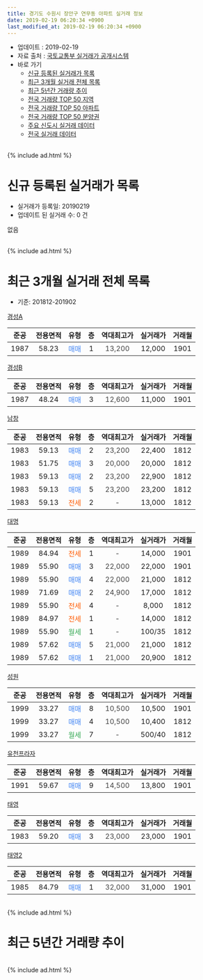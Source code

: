 ```yaml
---
title: 경기도 수원시 장안구 연무동 아파트 실거래 정보
date: 2019-02-19 06:20:34 +0900
last_modified_at: 2019-02-19 06:20:34 +0900
---
```


* 업데이트 : 2019-02-19
* 자료 출처 : [국토교통부 실거래가 공개시스템](http://rt.molit.go.kr)
* 바로 가기
    * [신규 등록된 실거래가 목록](#신규-등록된-실거래가-목록)
    * [최근 3개월 실거래 전체 목록](#최근-3개월-실거래-전체-목록)
    * [최근 5년간 거래량 추이](#최근-5년간-거래량-추이)
    * [전국 거래량 TOP 50 지역](https://inasie.github.io/apt-trade-info/최근-3개월-전국에서-가장-거래가-많이-발생한-지역)
    * [전국 거래량 TOP 50 아파트](https://inasie.github.io/apt-trade-info/최근-3개월-전국에서-가장-거래가-많이-발생한-아파트)
    * [전국 거래량 TOP 50 분양권](https://inasie.github.io/apt-trade-info/최근-3개월-전국에서-가장-거래가-많이-발생한-분양권)
    * [주요 신도시 실거래 데이터](https://inasie.github.io/apt-trade-info/주요-신도시)
    * [전국 실거래 데이터](https://inasie.github.io/apt-trade-info/전국)
<br>
{% include ad.html %}
<br>

# 신규 등록된 실거래가 목록
* 실거래가 등록일: 20190219
* 업데이트 된 실거래 수: 0 건

없음

<br>
{% include ad.html %}
<br>

# 최근 3개월 실거래 전체 목록
* 기준: 201812-201902


[경성A](https://search.naver.com/search.naver?query=%EA%B2%BD%EA%B8%B0%EB%8F%84+%EC%88%98%EC%9B%90%EC%8B%9C+%EC%9E%A5%EC%95%88%EA%B5%AC+%EC%97%B0%EB%AC%B4%EB%8F%99+%EA%B2%BD%EC%84%B1A)

|준공|전용면적|유형|층|역대최고가|실거래가|거래월|
|:---:|:---:|:---:|:---:|:---:|:---:|:---:|
|1987|58.23|<span style="color:#4285f3">매매</span>|1|<span style="color:#444444">13,200</span>|12,000|1901|

[경성B](https://search.naver.com/search.naver?query=%EA%B2%BD%EA%B8%B0%EB%8F%84+%EC%88%98%EC%9B%90%EC%8B%9C+%EC%9E%A5%EC%95%88%EA%B5%AC+%EC%97%B0%EB%AC%B4%EB%8F%99+%EA%B2%BD%EC%84%B1B)

|준공|전용면적|유형|층|역대최고가|실거래가|거래월|
|:---:|:---:|:---:|:---:|:---:|:---:|:---:|
|1987|48.24|<span style="color:#4285f3">매매</span>|3|<span style="color:#444444">12,600</span>|11,000|1901|

[남창](https://search.naver.com/search.naver?query=%EA%B2%BD%EA%B8%B0%EB%8F%84+%EC%88%98%EC%9B%90%EC%8B%9C+%EC%9E%A5%EC%95%88%EA%B5%AC+%EC%97%B0%EB%AC%B4%EB%8F%99+%EB%82%A8%EC%B0%BD)

|준공|전용면적|유형|층|역대최고가|실거래가|거래월|
|:---:|:---:|:---:|:---:|:---:|:---:|:---:|
|1983|59.13|<span style="color:#4285f3">매매</span>|2|<span style="color:#444444">23,200</span>|22,400|1812|
|1983|51.75|<span style="color:#4285f3">매매</span>|3|<span style="color:#444444">20,000</span>|20,000|1812|
|1983|59.13|<span style="color:#4285f3">매매</span>|2|<span style="color:#444444">23,200</span>|22,900|1812|
|1983|59.13|<span style="color:#4285f3">매매</span>|5|<span style="color:#444444">23,200</span>|23,200|1812|
|1983|59.13|<span style="color:#ff5a00">전세</span>|2|<span style="color:#444444">-</span>|13,000|1812|

[대명](https://search.naver.com/search.naver?query=%EA%B2%BD%EA%B8%B0%EB%8F%84+%EC%88%98%EC%9B%90%EC%8B%9C+%EC%9E%A5%EC%95%88%EA%B5%AC+%EC%97%B0%EB%AC%B4%EB%8F%99+%EB%8C%80%EB%AA%85)

|준공|전용면적|유형|층|역대최고가|실거래가|거래월|
|:---:|:---:|:---:|:---:|:---:|:---:|:---:|
|1989|84.94|<span style="color:#ff5a00">전세</span>|1|<span style="color:#444444">-</span>|14,000|1901|
|1989|55.90|<span style="color:#4285f3">매매</span>|3|<span style="color:#444444">22,000</span>|22,000|1901|
|1989|55.90|<span style="color:#4285f3">매매</span>|4|<span style="color:#444444">22,000</span>|21,000|1812|
|1989|71.69|<span style="color:#4285f3">매매</span>|2|<span style="color:#444444">24,900</span>|17,000|1812|
|1989|55.90|<span style="color:#ff5a00">전세</span>|4|<span style="color:#444444">-</span>|8,000|1812|
|1989|84.97|<span style="color:#ff5a00">전세</span>|1|<span style="color:#444444">-</span>|14,000|1812|
|1989|55.90|<span style="color:#34a853">월세</span>|1|<span style="color:#444444">-</span>|100/35|1812|
|1989|57.62|<span style="color:#4285f3">매매</span>|5|<span style="color:#444444">21,000</span>|21,000|1812|
|1989|57.62|<span style="color:#4285f3">매매</span>|1|<span style="color:#444444">21,000</span>|20,900|1812|

[성원](https://search.naver.com/search.naver?query=%EA%B2%BD%EA%B8%B0%EB%8F%84+%EC%88%98%EC%9B%90%EC%8B%9C+%EC%9E%A5%EC%95%88%EA%B5%AC+%EC%97%B0%EB%AC%B4%EB%8F%99+%EC%84%B1%EC%9B%90)

|준공|전용면적|유형|층|역대최고가|실거래가|거래월|
|:---:|:---:|:---:|:---:|:---:|:---:|:---:|
|1999|33.27|<span style="color:#4285f3">매매</span>|8|<span style="color:#444444">10,500</span>|10,500|1901|
|1999|33.27|<span style="color:#4285f3">매매</span>|4|<span style="color:#444444">10,500</span>|10,400|1812|
|1999|33.27|<span style="color:#34a853">월세</span>|7|<span style="color:#444444">-</span>|500/40|1812|

[유천프라자](https://search.naver.com/search.naver?query=%EA%B2%BD%EA%B8%B0%EB%8F%84+%EC%88%98%EC%9B%90%EC%8B%9C+%EC%9E%A5%EC%95%88%EA%B5%AC+%EC%97%B0%EB%AC%B4%EB%8F%99+%EC%9C%A0%EC%B2%9C%ED%94%84%EB%9D%BC%EC%9E%90)

|준공|전용면적|유형|층|역대최고가|실거래가|거래월|
|:---:|:---:|:---:|:---:|:---:|:---:|:---:|
|1991|59.67|<span style="color:#4285f3">매매</span>|9|<span style="color:#444444">14,500</span>|13,800|1901|

[태영](https://search.naver.com/search.naver?query=%EA%B2%BD%EA%B8%B0%EB%8F%84+%EC%88%98%EC%9B%90%EC%8B%9C+%EC%9E%A5%EC%95%88%EA%B5%AC+%EC%97%B0%EB%AC%B4%EB%8F%99+%ED%83%9C%EC%98%81)

|준공|전용면적|유형|층|역대최고가|실거래가|거래월|
|:---:|:---:|:---:|:---:|:---:|:---:|:---:|
|1983|59.20|<span style="color:#4285f3">매매</span>|3|<span style="color:#444444">23,000</span>|23,000|1901|

[태영2](https://search.naver.com/search.naver?query=%EA%B2%BD%EA%B8%B0%EB%8F%84+%EC%88%98%EC%9B%90%EC%8B%9C+%EC%9E%A5%EC%95%88%EA%B5%AC+%EC%97%B0%EB%AC%B4%EB%8F%99+%ED%83%9C%EC%98%812)

|준공|전용면적|유형|층|역대최고가|실거래가|거래월|
|:---:|:---:|:---:|:---:|:---:|:---:|:---:|
|1985|84.79|<span style="color:#4285f3">매매</span>|1|<span style="color:#444444">32,000</span>|31,000|1901|


<br>
{% include ad.html %}
<br>

# 최근 5년간 거래량 추이


<div style="width:100%;">
    <canvas id="deal_progress" height="200"></canvas>
</div>

<script>
new Chart(document.getElementById("deal_progress"), {
    type: 'line',
    data: {
        labels: ['201402','201403','201404','201405','201406','201407','201408','201409','201410','201411','201412','201501','201502','201503','201504','201505','201506','201507','201508','201509','201510','201511','201512','201601','201602','201603','201604','201605','201606','201607','201608','201609','201610','201611','201612','201701','201702','201703','201704','201705','201706','201707','201708','201709','201710','201711','201712','201801','201802','201803','201804','201805','201806','201807','201808','201809','201810','201811','201812','201901','201902'],
        datasets: [{
            label: '매매',
            pointRadius: 1,
            data: [7, 10, 4, 6, 5, 8, 10, 9, 8, 8, 4, 13, 6, 14, 18, 12, 12, 11, 7, 3, 17, 12, 5, 5, 7, 14, 14, 11, 19, 8, 11, 8, 9, 8, 10, 5, 9, 15, 13, 5, 7, 7, 5, 9, 7, 1, 3, 5, 5, 4, 6, 10, 14, 4, 12, 10, 13, 5, 9, 7, 0],
            borderColor: "rgba(255, 201, 14, 1)",
            backgroundColor: "rgba(255, 201, 14, 0.5)",
            fill: false,
            lineTension: 0
        },{
            label: '전월세',
            pointRadius: 1,
            data: [11, 4, 10, 3, 4, 9, 5, 10, 4, 6, 1, 7, 0, 8, 5, 6, 6, 4, 8, 3, 6, 4, 6, 5, 9, 13, 8, 1, 7, 2, 4, 5, 2, 2, 4, 5, 8, 3, 3, 2, 6, 6, 3, 2, 9, 4, 2, 5, 4, 4, 3, 3, 5, 2, 2, 0, 1, 1, 5, 1, 0],
            borderColor: "rgba(0, 141, 185, 1)",
            backgroundColor: "rgba(0, 141, 185, 0.5)",
            fill: false,
            lineTension: 0
        }
        ]
    },
    options: {
        responsive: true,
        title: {
            display: false
        },
        tooltips: {
            mode: 'index',
            intersect: false
        },
        hover: {
            mode: 'nearest',
            intersect: true
        },
        scales: {
            xAxes: [{
                display: true,
                scaleLabel: {
                    display: true,
                    labelString: '년/월'
                }
            }],
            yAxes: [{
                display: true,
                ticks: {
                    suggestedMin: 0,
                },
                scaleLabel: {
                    display: true,
                    labelString: '실거래 수'
                }
            }]
        }
    }
});

</script>


<br>
{% include ad.html %}
<br>

